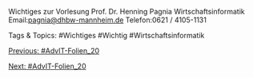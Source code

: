 Wichtiges zur Vorlesung
Prof. Dr. Henning Pagnia
Wirtschaftsinformatik
Email:pagnia@dhbw-mannheim.de
Telefon:0621 / 4105-1131

   Tags & Topics:
   #Wichtiges
   #Wichtig
   #Wirtschaftsinformatik

[Previous: #AdvIT-Folien_20](AdvIT-Folien_20.md)

[Next: #AdvIT-Folien_20](AdvIT-Folien_20.md)